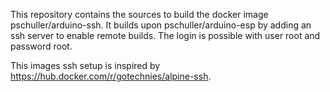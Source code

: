 This repository contains the sources to build the docker image pschuller/arduino-ssh. It builds upon pschuller/arduino-esp by adding an ssh server to enable remote builds. The login is possible with user root and password root.

This images ssh setup is inspired by https://hub.docker.com/r/gotechnies/alpine-ssh.
